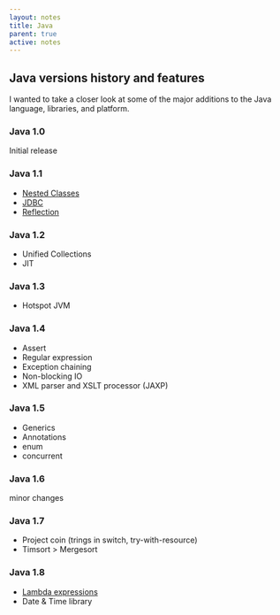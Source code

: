 ```yaml
---
layout: notes
title: Java
parent: true
active: notes
---
```


## Java versions history and features

I wanted to take a closer look at some of the major additions to the Java language, libraries, and platform.

### Java 1.0

Initial release

### Java 1.1

* [Nested Classes](./nested-classes.html)
* [JDBC](./jdbc.html)
* [Reflection](./reflection.html)

### Java 1.2

* Unified Collections
* JIT

### Java 1.3

* Hotspot JVM

### Java 1.4

* Assert
* Regular expression
* Exception chaining
* Non-blocking IO
* XML parser and XSLT processor (JAXP)

### Java 1.5

* Generics
* Annotations
* enum
* concurrent

### Java 1.6

minor changes

### Java 1.7

* Project coin (trings in switch, try-with-resource)
* Timsort > Mergesort

### Java 1.8

* [Lambda expressions](./lambda.html)
* Date & Time library
